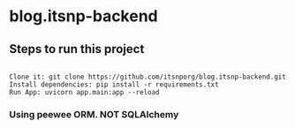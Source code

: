 # blog.itsnp-backend

## Steps to run this project

``` 

Clone it: git clone https://github.com/itsnporg/blog.itsnp-backend.git 
Install dependencies: pip install -r requirements.txt 
Run App: uvicorn app.main:app --reload

```

### Using peewee ORM. NOT SQLAlchemy

<!-- FastAPI is Fun. -->